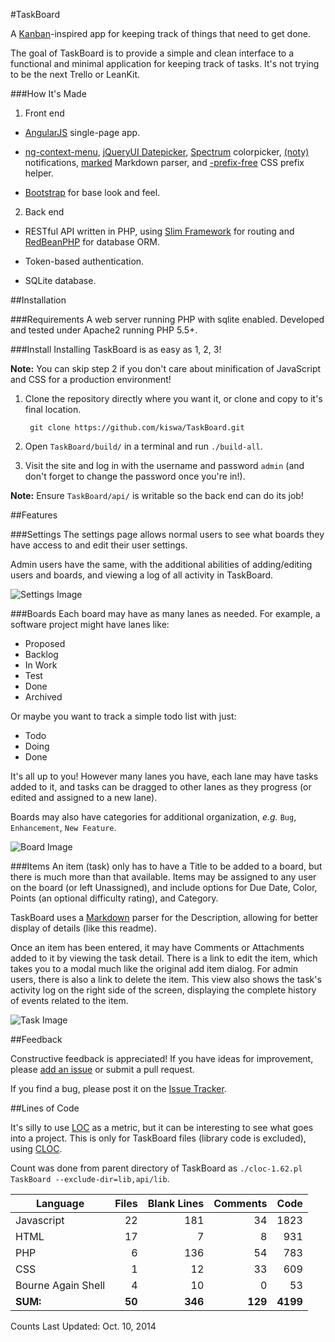 #TaskBoard

A [Kanban](http://en.wikipedia.org/wiki/Kanban_board)-inspired app for keeping track of things that need to get done.

The goal of TaskBoard is to provide a simple and clean interface to a functional and minimal application for keeping track of tasks. It's not trying to be the next Trello or LeanKit.

###How It's Made

1. Front end

 * [AngularJS](https://angularjs.org/) single-page app.

 * [ng-context-menu](https://github.com/ianwalter/ng-context-menu), [jQueryUI Datepicker](http://jqueryui.com/datepicker/), [Spectrum](http://bgrins.github.io/spectrum/) colorpicker, [(noty)](http://ned.im/noty/) notifications, [marked](https://github.com/chjj/marked) Markdown parser, and [-prefix-free](http://leaverou.github.io/prefixfree/) CSS prefix helper.

 * [Bootstrap](http://getbootstrap.com/) for base look and feel.

2. Back end

 * RESTful API written in PHP, using [Slim Framework](http://www.slimframework.com/) for routing and [RedBeanPHP](http://www.redbeanphp.com/) for database ORM.

 * Token-based authentication.

 * SQLite database.

##Installation

###Requirements
A web server running PHP with sqlite enabled. Developed and tested under Apache2 running PHP 5.5+.

###Install
Installing TaskBoard is as easy as 1, 2, 3!

**Note:** You can skip step 2 if you don't care about minification of JavaScript and CSS for a production environment!

1. Clone the repository directly where you want it, or clone and copy to it's final location.

        git clone https://github.com/kiswa/TaskBoard.git

2. Open `TaskBoard/build/` in a terminal and run `./build-all`.

3. Visit the site and log in with the username and password `admin` (and don't forget to change the password once you're in!).

**Note:** Ensure `TaskBoard/api/` is writable so the back end can do its job!

##Features

###Settings
The settings page allows normal users to see what boards they have access to and edit their user settings.

Admin users have the same, with the additional abilities of adding/editing users and boards, and viewing a log of all activity in TaskBoard.

![Settings Image](http://taskboard.matthewross.me/docs/images/settings-standard.png)

###Boards
Each board may have as many lanes as needed. For example, a software project might have lanes like:

 * Proposed
 * Backlog
 * In Work
 * Test
 * Done
 * Archived

Or maybe you want to track a simple todo list with just:

 * Todo
 * Doing
 * Done

It's all up to you! However many lanes you have, each lane may have tasks added to it, and tasks can be dragged to other lanes as they progress (or edited and assigned to a new lane).

Boards may also have categories for additional organization, *e.g.* `Bug`, `Enhancement`, `New Feature`.

![Board Image](http://taskboard.matthewross.me/images/board.png)

###Items
An item (task) only has to have a Title to be added to a board, but there is much more than that available. Items may be assigned to any user on the board (or left Unassigned), and include options for Due Date, Color, Points (an optional difficulty rating), and Category.

TaskBoard uses a [Markdown](https://github.com/adam-p/markdown-here/wiki/Markdown-Cheatsheet#table-of-contents) parser for the Description, allowing for better display of details (like this readme).

Once an item has been entered, it may have Comments or Attachments added to it by viewing the task detail. There is a link to edit the item, which takes you to a modal much like the original add item dialog. For admin users, there is also a link to delete the item. This view also shows the task's activity log on the right side of the screen, displaying the complete history of events related to the item.

![Task Image](http://taskboard.matthewross.me/docs/images/view-item2.png)

##Feedback

Constructive feedback is appreciated! If you have ideas for improvement, please [add an issue](https://github.com/kiswa/TaskBoard/issues) or submit a pull request.

If you find a bug, please post it on the [Issue Tracker](https://github.com/kiswa/TaskBoard/issues).

##Lines of Code

It's silly to use [LOC](http://en.wikipedia.org/wiki/Source_lines_of_code) as a metric, but it can be interesting to see what goes into a project.
This is only for TaskBoard files (library code is excluded), using [CLOC](http://cloc.sourceforge.net/).

Count was done from parent directory of TaskBoard as `./cloc-1.62.pl TaskBoard --exclude-dir=lib,api/lib`.

Language           | Files  | Blank Lines  | Comments | Code
-------------------|-------:|-------------:|---------:|---------:
Javascript         | 22     | 181          | 34       | 1823
HTML               | 17     | 7            | 8        | 931
PHP                | 6      | 136          | 54       | 783
CSS                | 1      | 12           | 33       | 609
Bourne Again Shell | 4      | 10           | 0        | 53
__SUM:__           | __50__ | __346__      | __129__  | __4199__

Counts Last Updated: Oct. 10, 2014

